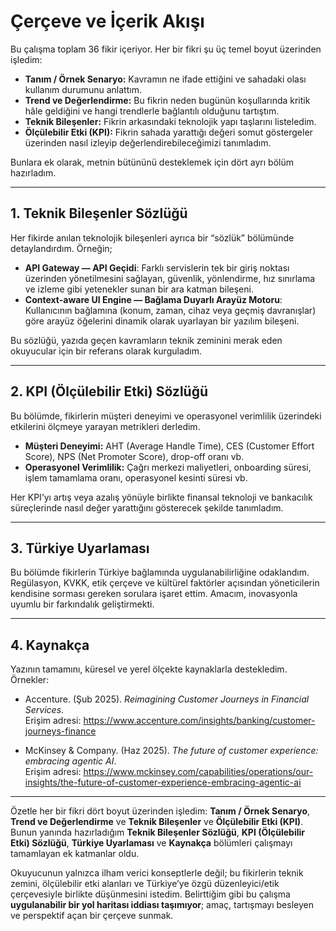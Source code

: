 # Çerçeve ve İçerik Akışı

Bu çalışma toplam 36 fikir içeriyor. Her bir fikri şu üç temel boyut üzerinden işledim:

- **Tanım / Örnek Senaryo:** Kavramın ne ifade ettiğini ve sahadaki olası kullanım durumunu anlattım.  
- **Trend ve Değerlendirme:** Bu fikrin neden bugünün koşullarında kritik hâle geldiğini ve hangi trendlerle bağlantılı olduğunu tartıştım.  
- **Teknik Bileşenler:** Fikrin arkasındaki teknolojik yapı taşlarını listeledim.  
- **Ölçülebilir Etki (KPI):** Fikrin sahada yarattığı değeri somut göstergeler üzerinden nasıl izleyip değerlendirebileceğimizi tanımladım.  

Bunlara ek olarak, metnin bütününü desteklemek için dört ayrı bölüm hazırladım.

---

## 1. Teknik Bileşenler Sözlüğü

Her fikirde anılan teknolojik bileşenleri ayrıca bir “sözlük” bölümünde detaylandırdım. Örneğin; 

- **API Gateway — API Geçidi**: Farklı servislerin tek bir giriş noktası üzerinden yönetilmesini sağlayan, güvenlik, yönlendirme, hız sınırlama ve izleme gibi yetenekler sunan bir ara katman bileşeni.  
- **Context-aware UI Engine — Bağlama Duyarlı Arayüz Motoru**: Kullanıcının bağlamına (konum, zaman, cihaz veya geçmiş davranışlar) göre arayüz öğelerini dinamik olarak uyarlayan bir yazılım bileşeni.  

Bu sözlüğü, yazıda geçen kavramların teknik zeminini merak eden okuyucular için bir referans olarak kurguladım.

---

## 2. KPI (Ölçülebilir Etki) Sözlüğü

Bu bölümde, fikirlerin müşteri deneyimi ve operasyonel verimlilik üzerindeki etkilerini ölçmeye yarayan metrikleri derledim.  

- **Müşteri Deneyimi:** AHT (Average Handle Time), CES (Customer Effort Score), NPS (Net Promoter Score), drop-off oranı vb.  
- **Operasyonel Verimlilik:** Çağrı merkezi maliyetleri, onboarding süresi, işlem tamamlama oranı, operasyonel kesinti süresi vb.  

Her KPI’yı artış veya azalış yönüyle birlikte finansal teknoloji ve bankacılık süreçlerinde nasıl değer yarattığını gösterecek şekilde tanımladım.

---

## 3. Türkiye Uyarlaması

Bu bölümde fikirlerin Türkiye bağlamında uygulanabilirliğine odaklandım. Regülasyon, KVKK, etik çerçeve ve kültürel faktörler açısından yöneticilerin kendisine sorması gereken sorulara işaret ettim. Amacım, inovasyonla uyumlu bir farkındalık geliştirmekti.

---

## 4. Kaynakça

Yazının tamamını, küresel ve yerel ölçekte kaynaklarla destekledim. Örnekler:

- Accenture. (Şub 2025). *Reimagining Customer Journeys in Financial Services*.  
  Erişim adresi: <https://www.accenture.com/insights/banking/customer-journeys-finance>  

- McKinsey & Company. (Haz 2025). *The future of customer experience: embracing agentic AI*.  
  Erişim adresi: <https://www.mckinsey.com/capabilities/operations/our-insights/the-future-of-customer-experience-embracing-agentic-ai>

---

Özetle her bir fikri dört boyut üzerinden işledim: **Tanım / Örnek Senaryo**, **Trend ve Değerlendirme** ve **Teknik Bileşenler** ve **Ölçülebilir Etki (KPI)**. Bunun yanında hazırladığım **Teknik Bileşenler Sözlüğü**, **KPI (Ölçülebilir Etki) Sözlüğü**, **Türkiye Uyarlaması** ve **Kaynakça** bölümleri çalışmayı tamamlayan ek katmanlar oldu.  

Okuyucunun yalnızca ilham verici konseptlerle değil; bu fikirlerin teknik zemini, ölçülebilir etki alanları ve Türkiye’ye özgü düzenleyici/etik çerçevesiyle birlikte düşünmesini istedim. Belirttiğim gibi bu çalışma **uygulanabilir bir yol haritası iddiası taşımıyor**; amaç, tartışmayı besleyen ve perspektif açan bir çerçeve sunmak.

